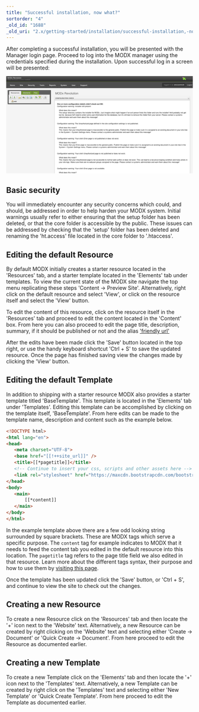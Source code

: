 ```yaml
---
title: "Successful installation, now what?"
sortorder: "4"
_old_id: "1688"
_old_uri: "2.x/getting-started/installation/successful-installation,-now-what-do-i-do"
---
```


After completing a successful installation, you will be presented with the Manager login page. Proceed to log into the MODX manager using the credentials specified during the installation. Upon successful log in a screen will be presented:  

![](first_login.png)

## Basic security

You will immediately encounter any security concerns which could, and should, be addressed in order to help harden your MODX system. Initial warnings usually refer to either ensuring that the setup folder has been deleted, or that the core folder is accessible  by the public. These issues can be addressed by checking that the 'setup' folder has been deleted and renaming the 'ht.access' file located in the core folder to '.htaccess'.

## Editing the default Resource

By default MODX initially creates a starter resource located in the 'Resources' tab, and a starter template located in the 'Elements' tab under templates. To view the current state of the MODX site navigate the top menu replicating these steps 'Content -> Preview Site'. Alternatively, right click on the default resource and select 'View', or click on the resource itself and select the 'View' button.

To edit the content of this resource, click on the resource itself in the 'Resources' tab and proceed to edit the content located in the 'Content' box. From here you can also proceed to edit the page title, description, summary, if it should be published or not and the alias ['friendly url'](getting-started/friendly-urls "Learn about 'Friendly URLs'")

After the edits have been made click the 'Save' button located in the top right, or use the handy keyboard shortcut 'Ctrl + S' to save the updated resource. Once the page has finished saving view the changes made by clicking the 'View' button.  

## Editing the default Template

In addition to shipping with a starter resource MODX also provides a starter template titled 'BaseTemplate'. This template is located in the 'Elements' tab under 'Templates'. Editing this template can be accomplished by clicking on the template itself, 'BaseTemplate'. From here edits can be made to the template name, description and content such as the example below.

 ```html
<!DOCTYPE html>
<html lang="en">
<head>
    <meta charset="UTF-8">
    <base href="[[!++site_url]]" />
    <title>[[*pagetitle]]</title>
    <!-- Continue to insert your css, scripts and other assets here -->
    <link rel="stylesheet" href="https://maxcdn.bootstrapcdn.com/bootstrap/4.0.0/css/bootstrap.min.css">
</head>
<body>
    <main>
        [[*content]]
    </main>
</body>
</html>
```

In the example template above there are a few odd looking string surrounded by square brackets. These are MODX tags which serve a specific purpose. The `content` tag for example indicates to MODX that it needs to feed the content tab you edited in the default resource into this location. The `pagetitle` tag refers to the page title field we also edited in that resource. Learn more about the different tags syntax, their purpose and how to use them by [visiting this page](building-sites/tag-syntax "Learn more about the MODX tag syntax").  

Once the template has been updated click the 'Save' button, or 'Ctrl + S', and continue to view the site to check out the changes.

## Creating a new Resource

To create a new Resource click on the 'Resources' tab and then locate the '+' icon next to the 'Website' text. Alternatively, a new Resource can be created by right clicking on the 'Website' text and selecting either 'Create -> Document' or 'Quick Create -> Document'. From here proceed to edit the Resource as documented earlier.

## Creating a new Template

To create a new Template click on the 'Elements' tab and then locate the '+' icon next to the 'Templates' text. Alternatively, a new Template can be created by right click on the 'Templates' text and selecting either 'New Template' or 'Quick Create Template'. From here proceed to edit the Template as documented earlier.
